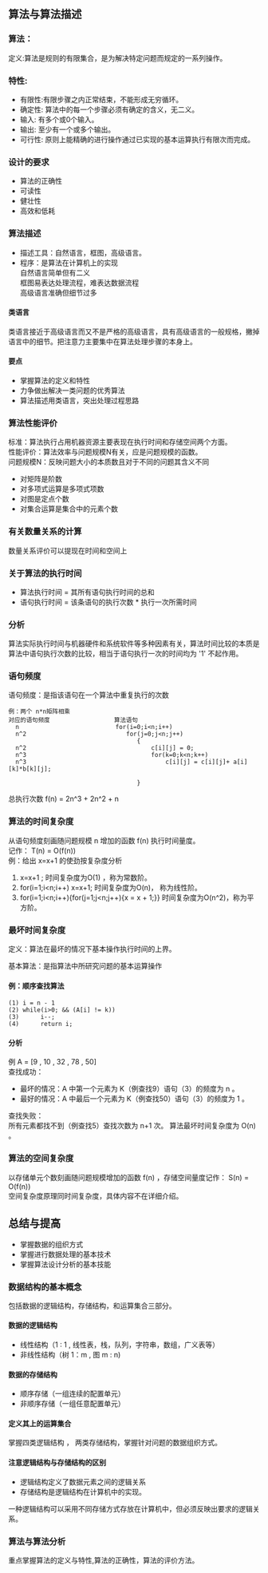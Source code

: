 ## 算法与算法描述

### 算法：

定义:算法是规则的有限集合，是为解决特定问题而规定的一系列操作。
### 特性:

- 有限性:有限步骤之内正常结束，不能形成无穷循环。
- 确定性: 算法中的每一个步骤必须有确定的含义，无二义。
- 输入: 有多个或0个输入。
- 输出: 至少有一个或多个输出。
- 可行性: 原则上能精确的进行操作通过已实现的基本运算执行有限次而完成。

### 设计的要求
- 算法的正确性
- 可读性
- 健壮性
- 高效和低耗

### 算法描述

- 描述工具：自然语言，框图，高级语言。
- 程序：是算法在计算机上的实现  
自然语言简单但有二义  
框图易表达处理流程，难表达数据流程  
高级语言准确但细节过多

#### 类语言

类语言接近于高级语言而又不是严格的高级语言，具有高级语言的一般规格，撇掉语言中的细节。把注意力主要集中在算法处理步骤的本身上。

#### 要点

- 掌握算法的定义和特性
- 力争做出解决一类问题的优秀算法
- 算法描述用类语言，突出处理过程思路

### 算法性能评价

标准：算法执行占用机器资源主要表现在执行时间和存储空间两个方面。   
性能评价：算法效率与问题规模N有关，应是问题规模的函数。  
问题规模N：反映问题大小的本质数且对于不同的问题其含义不同  
* 对矩阵是阶数
* 对多项式运算是多项式项数
* 对图是定点个数
* 对集合运算是集合中的元素个数

### 有关数量关系的计算

数量关系评价可以提现在时间和空间上

### 关于算法的执行时间

* 算法执行时间 = 其所有语句执行时间的总和
* 语句执行时间 = 该条语句的执行次数 * 执行一次所需时间

### 分析

算法实际执行时间与机器硬件和系统软件等多种因素有关，算法时间比较的本质是算法中语句执行次数的比较，相当于语句执行一次的时间均为 '1' 不起作用。

### 语句频度

语句频度：是指该语句在一个算法中重复执行的次数  
    
    例：两个 n*n矩阵相乘
    对应的语句频度                  算法语句            
      n                           for(i=0;i<n;i++)
      n^2                            for(j=0;j<n;j++)
                                        {
      n^2                                   c[i][j] = 0;
      n^3                                   for(k=0;k<n;k++)
      n^3                                       c[i][j] = c[i][j]+ a[i][k]*b[k][j];

                                        }
总执行次数 f(n) = 2n^3 + 2n^2 + n

### 算法的时间复杂度

从语句频度刻画随问题规模 n 增加的函数 f(n) 执行时间量度。  
记作： T(n) = O(f(n))  
例：给出 x=x+1 的使劲按复杂度分析  
1. x=x+1 ; 时间复杂度为O(1) ，称为常数阶。
2. for(i=1;i<n;i++) x=x+1; 时间复杂度为O(n)， 称为线性阶。
3. for(i=1;i<n;i++){for(j=1;j<n;j++){x = x + 1;}} 时间复杂度为O(n^2)，称为平方阶。

### 最坏时间复杂度

定义：算法在最坏的情况下基本操作执行时间的上界。  

基本算法：是指算法中所研究问题的基本运算操作 

#### 例：顺序查找算法  

    (1) i = n - 1  
    (2) while(i>0; && (A[i] != k))  
    (3)      i--;    
    (4)      return i;   

#### 分析

例 A = [9 , 10 , 32 , 78 , 50]  
查找成功：
- 最坏的情况：A 中第一个元素为 K（例查找9）语句（3）的频度为 n 。
- 最好的情况：A 中最后一个元素为 K（例查找50）语句（3）的频度为 1 。

查找失败：  
所有元素都找不到（例查找5）查找次数为 n+1 次。
算法最坏时间复杂度为 O(n) 。

### 算法的空间复杂度

以存储单元个数刻画随问题规模增加的函数 f(n) ，存储空间量度记作：
S(n) = O(f(n))  
空间复杂度原理同时间复杂度，具体内容不在详细介绍。

## 总结与提高

- 掌握数据的组织方式
- 掌握进行数据处理的基本技术
- 掌握算法设计分析的基本技能

### 数据结构的基本概念

包括数据的逻辑结构，存储结构，和运算集合三部分。

#### 数据的逻辑结构

- 线性结构（1 : 1 , 线性表，栈，队列，字符串，数组，广义表等）
- 非线性结构（树 1：m , 图 m : n)

#### 数据的存储结构

- 顺序存储（一组连续的配置单元）
- 非顺序存储（一组任意配置单元）

#### 定义其上的运算集合

掌握四类逻辑结构 ， 两类存储结构，掌握针对问题的数据组织方式。
#### 注意逻辑结构与存储结构的区别

- 逻辑结构定义了数据元素之间的逻辑关系
- 存储结构是逻辑结构在计算机中的实现。

一种逻辑结构可以采用不同存储方式存放在计算机中，但必须反映出要求的逻辑关系。

### 算法与算法分析

重点掌握算法的定义与特性,算法的正确性，算法的评价方法。